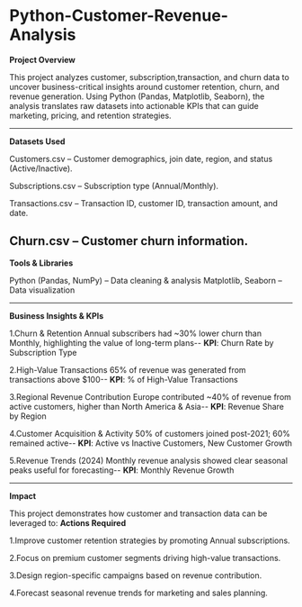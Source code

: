 # Python-Customer-Revenue-Analysis
 **Project Overview**

This project analyzes customer, subscription,transaction, and churn data to uncover business-critical insights around customer retention, churn, and revenue generation. Using Python (Pandas, Matplotlib, Seaborn), the analysis translates raw datasets into actionable KPIs that can guide marketing, pricing, and retention strategies.

-----------------------------------------------------------------------------------------------
 **Datasets Used**

Customers.csv – Customer demographics, join date, region, and status (Active/Inactive).

Subscriptions.csv – Subscription type (Annual/Monthly).

Transactions.csv – Transaction ID, customer ID, transaction amount, and date.

Churn.csv – Customer churn information.
-----------------------------------------------------------------------------------------------
 **Tools & Libraries**

Python (Pandas, NumPy) – Data cleaning & analysis
Matplotlib, Seaborn – Data visualization

-----------------------------------------------------------------------------------------------
**Business Insights & KPIs**

1.Churn & Retention
Annual subscribers had ~30% lower churn than Monthly, highlighting the value of long-term plans--
**KPI**: Churn Rate by Subscription Type

2.High-Value Transactions
65% of revenue was generated from transactions above $100--
**KPI**: % of High-Value Transactions

3.Regional Revenue Contribution
Europe contributed ~40% of revenue from active customers, higher than North America & Asia--
**KPI**: Revenue Share by Region

4.Customer Acquisition & Activity
50% of customers joined post-2021; 60% remained active--
**KPI**: Active vs Inactive Customers, New Customer Growth

5.Revenue Trends (2024)
Monthly revenue analysis showed clear seasonal peaks useful for forecasting--
**KPI**: Monthly Revenue Growth

-------------------------------------------------------------------------------------------------
 **Impact**

This project demonstrates how customer and transaction data can be leveraged to: **Actions Required**

1.Improve customer retention strategies by promoting Annual subscriptions.

2.Focus on premium customer segments driving high-value transactions.

3.Design region-specific campaigns based on revenue contribution.

4.Forecast seasonal revenue trends for marketing and sales planning.

